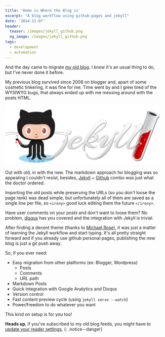 ```yaml
---
title: 'Home is Where the Blog is'
excerpt: "A blog workflow using github-pages and jekyll"
date: '2014-11-07'
header:
  teaser: /images/jekyll_github.png
  og_image: /images/jekyll_github.png
tags:
  - development
  - automation
---
```

And the day came to migrate [my old blog](http://kintoandar.blogspot.com). I know it's an usual thing to do, but I've never done it before.

My previous blog survived since 2008 on blogger and, apart of some cosmetic tinkering, it was fine for me.
Time went by and I grew tired of the WYSIWYG bugs, that always ended up with me messing around with the posts HTML.

![jekyll github](/images/jekyll_github.png)

Out with old, in with the new. The markdown approach for blogging was so appealing I couldn't resist, besides, [Jekyll](http://jekyllrb.com/) + [Github](https://github.com/kintoandar) combo was just what the doctor ordered.

Importing the old posts while preserving the URLs (so you don't loose the page rank) was dead simple, but unfortunately all of them are saved as a single line per file, so `<irony>` good luck editing them the future `</irony>`.

Have user comments on your posts and don't want to loose them? No problem, [disqus](https://disqus.com/) has you covered and the integration with Jekyll is trivial.

After finding a decent theme (thanks to [Michael Rose](https://mademistakes.com/)), it was just a matter of learning the Jekyll workflow and start typing. It's all pretty straight forward and if you already use github personal pages, publishing the new blog is just a git push away.

So, if you ever need:

* Easy migration from other platforms (ex: Blogger, Wordpress)
  * Posts
  * Comments
  * URL path
* Markdown Posts
* Quick integration with Google Analytics and Disqus
* Version control
* Fast content preview cycle (using `jekyll serve --watch`)
* Power/freedom to do whatever you want

This kind on setup is for you too!

**Heads up**, if you've subscribed to my old blog feeds, you might have to [update your reader settings](http://blog.kintoandar.com/feed.xml).
{: .notice--danger}
